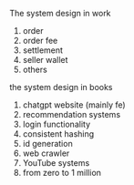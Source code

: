 



The system design in work

1.   order
2.   order fee
3.   settlement
4.   seller wallet
5.   others



the system design in books

1.   chatgpt website (mainly fe)
2.   recommendation systems
3.   login functionality
4.   consistent hashing
5.   id generation
6.   web crawler
7.   YouTube systems
8.   from zero to 1 million